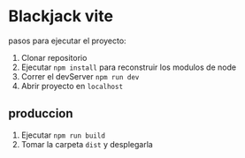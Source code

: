 # Blackjack vite

pasos para ejecutar el proyecto:

1. Clonar repositorio
2. Ejecutar ```npm install``` para reconstruir los modulos de node
3. Correr el devServer ```npm run dev```
4. Abrir proyecto en ```localhost```

## produccion

1. Ejecutar ```npm run build```
2. Tomar la carpeta ```dist``` y desplegarla